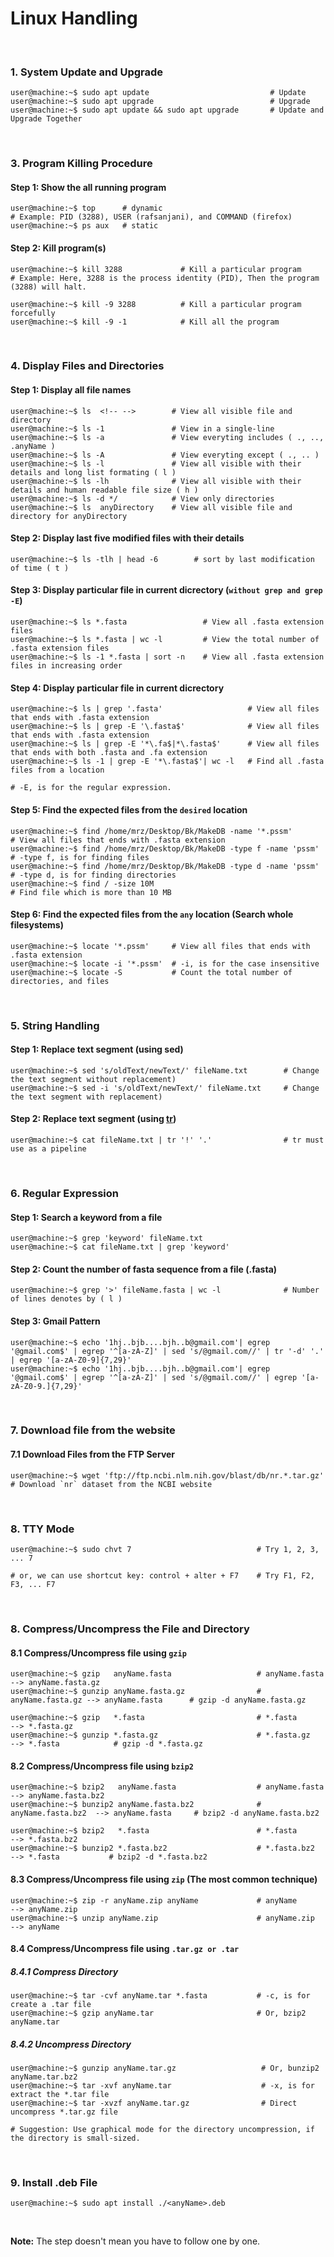 # Linux Handling
&nbsp;

### 1. System Update and Upgrade
```console
user@machine:~$ sudo apt update                           # Update
user@machine:~$ sudo apt upgrade                          # Upgrade
user@machine:~$ sudo apt update && sudo apt upgrade       # Update and Upgrade Together
```

&nbsp;

### 3. Program Killing Procedure
#### Step 1: Show the all running program
```console
user@machine:~$ top      # dynamic
# Example: PID (3288), USER (rafsanjani), and COMMAND (firefox)
user@machine:~$ ps aux   # static
```

#### Step 2: Kill program(s)
```console
user@machine:~$ kill 3288             # Kill a particular program
# Example: Here, 3288 is the process identity (PID), Then the program (3288) will halt.

user@machine:~$ kill -9 3288          # Kill a particular program forcefully
user@machine:~$ kill -9 -1            # Kill all the program
```
&nbsp;

### 4. Display Files and Directories

#### Step 1: Display all file names
```console
user@machine:~$ ls  <!-- -->        # View all visible file and directory
user@machine:~$ ls -1               # View in a single-line
user@machine:~$ ls -a               # View everyting includes ( ., .., .anyName )
user@machine:~$ ls -A               # View everyting except ( ., .. )
user@machine:~$ ls -l               # View all visible with their details and long list formating ( l ) 
user@machine:~$ ls -lh              # View all visible with their details and human readable file size ( h ) 
user@machine:~$ ls -d */            # View only directories
user@machine:~$ ls  anyDirectory    # View all visible file and directory for anyDirectory
```

#### Step 2: Display last five modified files with their details
```console
user@machine:~$ ls -tlh | head -6        # sort by last modification of time ( t )
```

#### Step 3: Display particular file in current dicrectory (`without grep and grep -E`)
```console
user@machine:~$ ls *.fasta                 # View all .fasta extension files
user@machine:~$ ls *.fasta | wc -l         # View the total number of .fasta extension files
user@machine:~$ ls -1 *.fasta | sort -n    # View all .fasta extension files in increasing order
```

#### Step 4: Display particular file in current dicrectory
```console
user@machine:~$ ls | grep '.fasta'                   # View all files that ends with .fasta extension  
user@machine:~$ ls | grep -E '\.fasta$'              # View all files that ends with .fasta extension  
user@machine:~$ ls | grep -E '*\.fa$|*\.fasta$'      # View all files that ends with both .fasta and .fa extension
user@machine:~$ ls -1 | grep -E '*\.fasta$'| wc -l   # Find all .fasta files from a location

# -E, is for the regular expression.
```

#### Step 5: Find the expected files from the `desired` location
```console
user@machine:~$ find /home/mrz/Desktop/Bk/MakeDB -name '*.pssm'          # View all files that ends with .fasta extension   
user@machine:~$ find /home/mrz/Desktop/Bk/MakeDB -type f -name 'pssm'  # -type f, is for finding files
user@machine:~$ find /home/mrz/Desktop/Bk/MakeDB -type d -name 'pssm'  # -type d, is for finding directories
user@machine:~$ find / -size 10M                                       # Find file which is more than 10 MB
```

#### Step 6: Find the expected files from the `any` location (Search whole filesystems)
```console
user@machine:~$ locate '*.pssm'     # View all files that ends with .fasta extension
user@machine:~$ locate -i '*.pssm'  # -i, is for the case insensitive
user@machine:~$ locate -S           # Count the total number of directories, and files
```


&nbsp;

### 5. String Handling
#### Step 1: Replace text segment (using sed)
```console
user@machine:~$ sed 's/oldText/newText/' fileName.txt        # Change the text segment without replacement) 
user@machine:~$ sed -i 's/oldText/newText/' fileName.txt     # Change the text segment with replacement) 
```
#### Step 2: Replace text segment (using [tr](https://www.youtube.com/watch?v=i0Q8LRSiUZ4))
```console
user@machine:~$ cat fileName.txt | tr '!' '.'                # tr must use as a pipeline
```

&nbsp;

### 6. Regular Expression
#### Step 1: Search a keyword from a file
```console
user@machine:~$ grep 'keyword' fileName.txt
user@machine:~$ cat fileName.txt | grep 'keyword'
```

#### Step 2: Count the number of fasta sequence from a file (.fasta)
```console
user@machine:~$ grep '>' fileName.fasta | wc -l              # Number of lines denotes by ( l )
```

#### Step 3: Gmail Pattern
```console
user@machine:~$ echo '1hj..bjb....bjh..b@gmail.com'| egrep '@gmail.com$' | egrep '^[a-zA-Z]' | sed 's/@gmail.com//' | tr '-d' '.' | egrep '[a-zA-Z0-9]{7,29}' 
user@machine:~$ echo '1hj..bjb....bjh..b@gmail.com'| egrep '@gmail.com$' | egrep '^[a-zA-Z]' | sed 's/@gmail.com//' | egrep '[a-zA-Z0-9.]{7,29}' 
```

&nbsp;

### 7. Download file from the website 
#### 7.1 Download Files from the FTP Server 
```console
user@machine:~$ wget 'ftp://ftp.ncbi.nlm.nih.gov/blast/db/nr.*.tar.gz'   # Download `nr` dataset from the NCBI website   
```

&nbsp;

### 8. TTY Mode
```console
user@machine:~$ sudo chvt 7                            # Try 1, 2, 3, ... 7 

# or, we can use shortcut key: control + alter + F7    # Try F1, F2, F3, ... F7 
```

&nbsp;

### 8. Compress/Uncompress the File and Directory
#### 8.1 Compress/Uncompress file using `gzip`
```console
user@machine:~$ gzip   anyName.fasta                   # anyName.fasta    --> anyName.fasta.gz
user@machine:~$ gunzip anyName.fasta.gz                # anyName.fasta.gz --> anyName.fasta      # gzip -d anyName.fasta.gz

user@machine:~$ gzip   *.fasta                         # *.fasta          --> *.fasta.gz
user@machine:~$ gunzip *.fasta.gz                      # *.fasta.gz       --> *.fasta            # gzip -d *.fasta.gz
```

#### 8.2 Compress/Uncompress file using `bzip2`
```console
user@machine:~$ bzip2   anyName.fasta                  # anyName.fasta      --> anyName.fasta.bz2
user@machine:~$ bunzip2 anyName.fasta.bz2              # anyName.fasta.bz2  --> anyName.fasta     # bzip2 -d anyName.fasta.bz2

user@machine:~$ bzip2   *.fasta                        # *.fasta            --> *.fasta.bz2
user@machine:~$ bunzip2 *.fasta.bz2                    # *.fasta.bz2        --> *.fasta           # bzip2 -d *.fasta.bz2
```

#### 8.3 Compress/Uncompress file using `zip` (The most common technique)
```console 
user@machine:~$ zip -r anyName.zip anyName             # anyName            --> anyName.zip
user@machine:~$ unzip anyName.zip                      # anyName.zip        --> anyName
```

#### 8.4 Compress/Uncompress file using `.tar.gz or .tar`
##### 8.4.1 Compress Directory
```console
user@machine:~$ tar -cvf anyName.tar *.fasta           # -c, is for create a .tar file
user@machine:~$ gzip anyName.tar                       # Or, bzip2 anyName.tar
```

##### 8.4.2 Uncompress Directory
```console
user@machine:~$ gunzip anyName.tar.gz                   # Or, bunzip2 anyName.tar.bz2
user@machine:~$ tar -xvf anyName.tar                    # -x, is for extract the *.tar file
user@machine:~$ tar -xvzf anyName.tar.gz                # Direct uncompress *.tar.gz file

# Suggestion: Use graphical mode for the directory uncompression, if the directory is small-sized.
```

&nbsp;

### 9. Install .deb File
```console
user@machine:~$ sudo apt install ./<anyName>.deb
```

&nbsp;
&nbsp;


**Note:** The step doesn't mean you have to follow one by one.
